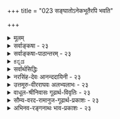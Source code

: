+++
title = "023 सङ्घातोऽनेकभूतैरपि भवति"

+++
<details><summary>मूलम्</summary>

संघातोऽनेकभूतैरपि भवति यथा ह्येकभूतस्य भागैर्देहादिः पञ्चभूतात्मक इति निगमाद्युक्तिभिश्च प्रसिद्धम् ।  
न त्वेवं संकरः स्याद्व्यवहृतिनियमस्सूत्रितस्तारतम्याद्देहादौ येन भूतान्तरयुजि भवतो भौमतादिव्यवस्था ॥ २३ ॥
</details>

<details><summary>सर्वाङ्कषा - २३</summary>

एवमतिरिक्तावयविनिरासादेव मानवशरीरादेः केवलपार्थिवत्वमपि वैशेषिकैरुक्तं निरस्तप्रायमिति प्रतिपादयति – सङ्घात इत्यादिना । यथा हि एकभूतस्य **भागैः** = अंशैः **सङ्घातः** = सङ्घीभावः भवति घटादौ, तथैव **नैकभूतैरपि** = एकातिरिक्तभूतैरपि सङ्घातः भवति । अतः **देहादिः** = अस्मद्देहादिकं पञ्चभूतात्मकः, न तु केवलं पार्थिव इति **निगमाद्युक्तिभिः** = वेदादीनाम् वचनैः 'चतुर्विधाहारमयं शरीरम्' इत्यादिगर्भोपनिषद्वचनैः, आदिना पञ्चभूतात्मकं वपुः' इत्यादिपुराणादिवचनसंग्रहः । **प्रसिद्धम्** = सर्वसंमतम् अपलपितुमशक्यम् । 'च' कारात् युक्तेरपि संग्रहः । अथवा 'निगमात्, युक्तिभिः' इति वा पदच्छेदः । 

[[51]]

न त्वेवं संकरः स्यात्; व्यवहृतिनियमः सूत्रितस्तारतम्यात्, 

देहादौ येन भूतान्तरयुजि भवतो भौमतादिव्यवस्था ॥23॥ 



चकाराल्लोकानुभवोऽपि ग्राह्यः । शरीरे क्लेदनस्वेदनादिभिः पञ्चभूतानामपि सत्त्वानुभवात् ।  
पञ्चानामपि कारणत्वे समाने,  
अवयवातिरिक्ते अवयविनि निरस्ते च  
एकस्यैव तत्रोपादानत्वम्, इतरेषाम् अनुपादानत्वम् इति कल्पना  
अप्रामाणिकी ।  
**एवम्** =पञ्चानामप्युपादानत्वेऽपि **सङ्करः** = पृथिवीत्वादि-जाति-साङ्कर्यंम् न स्यात्;  
अवयवातिरिक्तावयविनः अनङ्गीकारादिति हेतुः ।  

> अवयवातिरिक्तावयव्य्-अङ्गीकारे,  
पञ्चानाम् अपि भूतानाम् उपादानत्वे च,  
एकस्मिन् शरीरे पृथिवीत्व-जलत्वादीनां समावेशात्  
जातिसाङ्कर्यं स्यात् ।  
पृथिवीत्वं विहाय  
जलत्वं कासारादौ,  
जलत्वं विहाय पृथिवीत्वं घटादौ,  
उभयोः समावेशो मानुषशरीरे 

इति ।  
परन्तु  
सिद्धान्ते अतिरिक्तस्य एकस्यावयविनः अनङ्गीकारात्,  
तत्-तद्-भागेषु तत्-तज्-जातेः सत्त्वेऽविरोधात्  
न जातिसाङ्कर्यप्रसङ्गः ॥ 

ननु यदि जातिसाङ्कर्यं न दोषः, तर्हि 'सङ्करो नरकायैव' (गी. 1-42 ) इति भगवद्वचनं कथमिति चेत्; 'जायते वर्णसङ्करः' इति पूर्वं वाक्यं विस्मृत्य वर्णसांकर्यपरं सङ्करपदं जातिसङ्करपरमिति भ्रान्तोऽसि त्वम् । पूर्वं तस्य विस्मरणं मम न्याय्यम्, पुरोगामिनस्तव 'उत्साद्यन्ते जातिधर्माः ' ( गी. 1-43 ) इति पुरतो वर्तमानं 'जातिधर्म' पदं विस्मृतं किल ! । हन्त ! रोषितस्त्वम् ! महानयं विचारः शान्तचित्तैर्निर्वर्तनीयः । क्रोधः करिष्यामस्समये (अद्रव्य. 133-133) । पृथिवीत्वादिजडवस्तुगतजातिविचारोऽन्यः, अन्यश्च मानवगत जातिवर्णविचार इति सांप्रतं समापयामः ॥ 

पञ्चानामप्युपादानत्वे समाने, पार्थिवशरीरम्, जलीयशरीरम् इत्यादिव्यवहारः कथमित्यत्राहव्यवहृतीत्यादि । **व्यवहृतिनियमः** = ' इदं पार्थिवम्' इत्यादिव्यवहारव्यवस्था **तारतम्यात्** = पृथिवीभागाधिक्यात् इतरभागानां न्यूनत्वाच्च **सूत्रितः** = सूत्रेण प्रतिपादितः । सूत्रकारेण कथनमात्रात् प्रमाणविरुद्धं कथमङ्गीकर्तुं शक्यमित्यत्र – देहादावित्यादि । **भूतान्तरयुजि** = भूतान्तरविशिष्टे मानुषदेहादौ **भवतः** = वैशेषिकस्य तव **भौमतादिव्यवस्था** =पार्थिवत्वादिव्यवस्था येन येन प्रमाणेन, तेनैव प्रमाणेन सूत्रकारेणापि तथोक्तम् ॥ 

अयमर्थः - मानुषदेहे पञ्चानामपि कारणत्वे, पृथिवीभागस्यैवोपादानत्वम्, इतरेषां तु सहकारित्वमात्रमिति कथं निर्णीयते ? न चानिर्णये का हानिरिति वाच्यम्, मानवशरीरस्य पार्थिवत्वव्यवहारानापत्तेः, इति प्रश्ने, पृथिवीभागाधिक्यादिति खलूत्तरम् । एतदेव सिद्धान्तेऽपि पार्थिवत्वादिव्यवहारनियामकमिति न कश्चिद्दोषः । सूत्रकारेणापि एतदेवाभिहितम् । छान्दोग्ये 'अन्नमशितं त्रेधा विधीयते ' (छां. 6-5-1 ) इत्युपक्रम्य 'अन्नमयं हि सौम्य मनः' (छां. 6-5-4 ) इति श्रूयते । पञ्चीकरणप्रक्रियया अन्ने पृथिव्यादिपञ्चभूतभागानामपि सत्त्वे, मनसि केवलमन्नमयत्वं कथमुच्यते इति शङ्कायाम्, तत्रोक्तम्, 'वैशेष्यात्तु तद्वादः' (ब्र.सू.2-4-19) इति । **वैशेष्यम्** =आधिक्यम् । अन्ने इतरभागानां सत्त्वेऽपि पृथिवीभागस्याधिक्यात्, मनः अन्नमयमित्युच्यते इति । एवमेव मानुषदेहेऽपि इतरभूतापेक्षया पृथिवीभागाधिक्यात् पञ्चानामुपादानत्वेऽपि पार्थिवत्वव्यवहार इति नानुपपत्तिः ॥ 

"बौद्धमते संयोगो न स्वीक्रियते' 



[[52]]

**पटनिर्माता** = कुविन्दः ( 

यद्यपि सिद्धान्ते मन आहङ्कारिकम्, न तु पार्थिवम् । अथाप्यन्नमयमिति कथनम् ' आहारशुद्धौ सत्त्वशुद्धिः' (छां. 7-26-2 ) इति प्रमाणात् आहाराधीनत्वान्मनः स्थितेः 'अन्नमयं हि सौम्य मनः' इत्युक्तिः । अन्नशुद्धिः किंरूपेत्यन्योऽयं विचारः, न केवलं सांकेतिक इतिपरमवधीयताम् ॥ 

नन्वत्र सङ्घातशब्दप्रयोगात् पञ्चभूतसङ्घातापेक्षया अतिरिक्तशरीरनिराकरणाच्च सङ्घात एव अवयविस्थानापन्न इत्युक्तं भवति । तर्हि उपादानोपादेयभावस्थले सङ्घातवाद एवाचार्याभिमतो वा? न चेष्टापत्तिः अवयविनिरासादिति वाच्यम्, आरम्भवादिनः वैशेषिकाः, सङ्घातवादिनो बौद्धाः ( वैभाषिकाः), विवर्तवादिनो माध्यमिकबौद्धाः, परिणामवादिनो वयमिति खलु प्रसिद्धिः । अतः कः सिद्धान्त इति चेत्, नात्र सङ्घातशब्दः बौद्धसङ्केतितार्थप्रतिपादकः, किन्तु समुदायार्थकः । सिद्धान्ते समुदायत्वमप्येकावस्था । अतः 'द्रव्याभेदेऽप्यवस्थान्तरतः' इति **पूर्वोक्तावस्थान्तरवादः** = परिणामवाद एवाचार्याभिमतः । प्रत्येकावस्था एका, समुदायावस्था अपरा इति अवस्थाभेद एव सङ्घातपदेनापि विवक्षितः । बौद्धास्तु क्षणिकवादे भेदबुद्धेरमा 

भावात अवस्थाया अव्यावर्तकत्वात्, अवस्थाभेदमपि नाङ्गीकुर्वन्ति । अवस्थाभेद एव परिणामवाद इति असकृद- 

भिहितं पुरस्तात् । अतः अवयवातिरिक्तावयविनिराकरणमात्रेण न बौद्धमतसाङ्कर्यम् ॥ 

ननु प्रत्येकापेक्षया समुदाये को विशेषः ? इति चेत्, उक्तमेव पूर्वम् 'संसर्गादेर्विशेषात्' (श्लो. 21) इति । अतिरिक्तावयविवादेऽपि पुरुषव्यापारस्य तादृशसंयोगसंपादन एव हि पर्यवसानम् । ततश्च 'पटं कर्तुमारभते' इत्यादिव्यवहाराणामपि विषयलाभः । एवञ्च वैशेषिकमते असमवायिकारणतयाङ्गीकृतः अवयवानां विलक्षणसंयोगोत्पत्त्या, तादृशसंयोगविशिष्टावयवा एव सिद्धान्ते अवयविव्यवहारनियामकाः । तादृशसंयोगजन्यः अतिरिक्त एवावयवीति वैशेषिकमते । संयोगाख्यपदार्थस्यैवानङ्गीकारात् अवयवसङ्घातमात्रम् अवयवीति बौद्धमतमिति विशेषः । अधिकं 'संसर्गादेर्विशेषात्' इत्यत्र ( श्लो. 21) द्रष्टव्यम् ॥ 

निष्ठुरसत्कार्यवादिनः सांख्या अपि हि 'सङ्घातपरार्थत्वात्' (सां. का. 17 ) इत्यवयविस्थाने सङ्घातपदं प्रयुञ्जते, न तावता ते सङ्घातवादिनः । अतः न बौद्धच्छायापातप्रसक्तिः । बौद्धमते निष्ठुरासत्कार्यवादः। सिद्धान्ते तु उपादानदृष्ट्या सत्कार्यवादः । अवस्थादृष्ट्या त्वसत्कार्यवाद एव । अथापि अवस्थानां स्वतन्त्रपदार्थत्वाभावान्नासत्कार्यवादस्सिद्धान्त इति विशेषः ॥ २३ ॥
</details>

<details><summary>सर्वाङ्कषा-पाठान्तरम् - २३</summary>

एवमतिरिक्तावयविनिरासादेव मानवशरीरदेः केवलपार्थिवत्वमपि वैशेषिकैरुक्तं निरस्तप्रायमिति प्रतिपादयति - सङ्घात इत्यादिना । यथा हि एकभूतस्य भागैः = अंशैः सङ्घातः = सङ्घीभावः भवति घटादौ, तथैव नैकभूतैरपि = एकातिरिक्तभूतैरपि सङ्घातः भवति । अतः देहादिः = अस्मद्देहादिकं पञ्चभूतात्मकः, न तु केवलं पार्थिव इति निगमाद्युक्तिभिः = वेदादीनां वचनैः 'चतुर्विधाहारमयं शरीरम्‌' इत्यादि गर्भोपनिषद्वचनैः, आदिना 'पञ्चभूतात्मकं वपुः' इत्यादिपुराणादिवचनसंग्रहः । प्रसिद्धम्‌ = सर्वसंमतम्‌ अपलपितुमशक्यम्‌ । 'च' कारात्‌ युक्तेरपि संग्रहः । अथवा 'निगमात्‌, युक्तिभिः' इति वा पदच्छेदः । चकाराल्लोकानुभवोऽपि ग्राह्यः । शरीरे क्लेदनस्वेदनादिभिः पञ्चभूतानामपि सत्त्वानुभवात्‌ । पञ्चानामपि कारणत्वे समाने, अवयवातिरिक्ते अवयविनि निरस्ते च एकस्यैव तत्रोपादानत्वम्‌, इतरेषामनुपादानत्वम्‌ इति कल्पना अप्रामाणिकी । एवम्‌ = पञ्चानामप्युपादानत्वेऽपि सङ्करः = पृथिवीत्वादिजातिसाङ्कर्यं न स्यात्‌; अवयवातिरिक्तावयविनः अनङ्गीकारादिति हेतुः । अवयवातिरिक्तावयव्यङ्गीकारे, पञ्चानामपि भूतानामुपादानत्वे च, एकस्मिन्‌ शरीरे पृथिवीत्वजलत्वादीनां समावेशात्‌ जातिसाङ्कर्यं स्यात्‌ । पृथिवीत्वं विहाय जलत्वं कासारादौ, जलत्वं विहाय पृथिवीत्वं घटादौ, उभयोः समावेशो मानुषशरीरे इति । परन्तु सिद्धान्ते अतिरिक्तस्य एकस्यावयविनः अनङ्गीकारात्‌, तत्तद्भागेषु तत्तज्जातेः सत्त्वेऽविरोधात्‌ न जातिसाङ्कर्यप्रसङ्गः ॥   
ननु यदि जातिसाङ्कर्यं न दोषः, तर्हि 'सङ्करो नरकायैव' (गी.१-४२) इति भगवद्वचनं कथमिति चेत्‌; 'जायते वर्णसङ्करः' इति पूर्वं वाक्यं विस्मृत्य वर्णसांकर्यपरं सङ्करपदं जातिसङ्करपरमिति भ्रान्तोऽसि त्वम्‌ । पूर्वं तस्य विस्मरणं मम न्याय्यम्‌, पुरोगामिनस्तव 'उत्साद्यन्ते जातिधर्माः' (गी.१-४३) इति पुरतो वर्तमानं 'जातिधर्म'पदं विस्मृतं किल! । हन्त! रोषितस्त्वम्‌! महानयं विचारः शान्तचित्तैर्निर्वर्तनीयः । करिष्यामस्समये (अद्रव्य.१३३-१३३) । पृथिवीत्वादिजडवस्तुगतजातिविचारोऽन्यः, अन्यश्च मानवगत जातिवर्णविचार इति सांप्रतं समापयामः ॥   
पञ्चानामप्युपादानत्वे समाने, पार्थिवशरीरम्‌, जलीयशरीरम्‌ इत्यादिव्यवहारः कथमित्यत्राह - व्यवहृतीत्यादि । व्यवहृतिनियमः = 'इदं पार्थिवम्‌' इत्यादिव्यवहारव्यवस्था तारतम्यात्‌ = पृथिवीभागाधिक्यात्‌ इतरभागानां न्यूनत्वाच्च सूत्रितः = सूत्रेण प्रतिपादितः । सूत्रकारेण कथनमात्रात्‌ प्रमाणविरुद्धं कथमङ्गीकर्तुं शक्यमित्यत्र - देहादावित्यादि । भूतान्तरयुजि = भूतान्तरविशिष्टे मानुषदेहादौ भवतः = वैशेषिकस्य तव भौमतादिव्यवस्था = पार्थिवत्वादिव्यवस्था येन = येन प्रमाणेन, तेनैव प्रमाणेन सूत्रकारेणापि तथोक्तम्‌ ॥   
अयमर्थः - मानुषदेहे पञ्चानामपि कारणत्वे, पृथिवीभागस्यैवोपादानत्वम्‌, इतरेषां तु सहकारित्वमात्र- मिति कथं निर्णीयते? न चानिर्णये का हानिरिति वाच्यम्‌, मानवशरीरस्य पार्थिवत्वव्यवहारानापत्तेः, इति प्रश्ने, पृथिवीभागाधिक्यादिति खलूत्तरम्‌ । एतदेव सिद्धान्तेऽपि पार्थिवत्वादिव्यवहारनियामकमिति न कश्चिद्दोषः । सूत्रकारेणापि एतदेवाभिहितम्‌ । छान्दोग्ये 'अन्नमशितं त्रेधा विधीयते' (छं.६-५-१) इत्युपक्रम्य 'अन्नमयं हि सौम्य मनः' (छं.६-५-४) इति श्रूयते । पञ्चीकरणप्रक्रियया अन्ने पृथिव्यादिपञ्चभूतभागानामपि सत्त्वे, मनसि केवलमन्नमयत्वं कथमुच्यते इति शङ्कायाम्‌, तत्रोक्तम्‌, 'वैशेष्यात्तु तद्वादः' (ब्र.सू.२-४-१९) इति । वैशेष्यम्‌ = आधिक्यम्‌ । अन्ने इतरभागानां सत्त्वेऽपि पृथिवीभागस्याधिक्यात्‌, मनः अन्नमयमित्युच्यते इति । एवमेव मानुषदेहेऽपि इतरभूतापेक्षया पृथिवीभागाधिक्यात्‌ पञ्चानामुपादानत्वेऽपि पार्थिवत्वव्यवहार इति नानुपपत्तिः ॥   
यद्यपि सिद्धान्ते मन आहङ्कारिकम्‌, न तु पार्थिवम्‌ । अथाप्यन्नमयमिति कथनम्‌ 'आहारशुद्धौ सत्त्वशुद्धिः' (छा. ७-२६-२) इति प्रमाणात्‌ आहाराधीनत्वान्मनः स्थितेः 'अन्नमयं हि सौम्य मनः' इत्युक्तिः । अन्नशुद्धिः किंरूपेत्यन्योऽयं विचारः, न केवलं सांकेतिक इतिपरमवधीयताम्‌ ॥   
नन्वत्र सङ्घातशब्दप्रयोगात्‌ पञ्चभूतसङ्घातपेक्षया अतिरिक्तशरीरनिराकरणाच्च सङ्घात एव अवयवि- स्थानापन्न इत्युक्तं भवति । तर्हि उपादानोपादेयभावस्थले सङ्घातवाद एवाचार्याभिमतो वा? न चेष्टापत्तिः अवयविनिरासादिति वाच्यम्‌, आरम्भवादिनः वैशेषिकाः, सङ्घातवादिनो बौद्धाः (वैभाषिकाः), विवर्तवादिनो माध्यमिकबौद्धाः, परिणामवादिनो वयमिति खलु प्रसिद्धिः । अतः कः सिद्धान्त इति चेत्‌, नात्र सङ्घातशब्दः बौद्धसङ्केतितार्थप्रतिपादकः, किन्तु समृदायार्थकः । सिद्धान्ते समुदायत्वमप्येकावस्था । अतः 'द्रव्याभेदेऽप्यवस्थान्तरतः' इति पूर्वोक्तावस्थान्तरवादः = परिणामवाद एवाचार्याभिमतः । प्रत्येकावस्था एका, समुदायावस्था अपरा इति अवस्थाभेद एव सङ्घातपदेनापि विवक्षितः । बौद्धास्तु क्षणिकवादे भेदबुद्धेरभावात् अवस्थाया अव्यावर्तकत्वात्‌, अवस्थाभेदमपि नाङ्गीकुर्वन्ति । अवस्थाभेद एव परिणामवाद इति असकृदभिहितं पुरस्तात्‌ । अतः अवयवातिरिक्तावयविनिराकरणमात्रेण न बौद्धमतसाङ्कर्यम्‌ ॥   
ननु प्रत्येकापेक्षया समुदाये को विशेषः? इति चेत्‌, उक्तमेव पूर्वम्‌ 'संसर्गादेर्विशेषात्‌' (श्लो.२१) इति । अतिरिक्तावयविवादेऽपि पुरुषव्यापारस्य तादृशसंयोगसंपादन एव हि पर्यवसानम्‌ । ततश्च 'पटं कर्तुमारभते' इत्यादिव्यवहाराणामपि विषयलाभः । एवञ्च वैशेषिकमते असमवायिकारणतयाङ्गीकृतः अवयवानां विलक्षणसंयोगोत्पत्त्या, तादृशसंयोगविशिष्टावयवा एव सिद्धान्ते अवयविव्यवहारनियामकाः । तादृशसंयोगजन्यः अतिरिक्त एवावयवीति वैशेषिकमते । संयोगाख्यपदार्थस्यैवानङ्गीकारात्‌ अवयवसङ्गातमात्रम् अवयवीति बौद्धमतमिति विशेषः । अधिकं 'संसर्गादेर्विशेषात्‌' इत्यत्र (श्लो.२१) द्रष्टव्यम्‌ ॥   
निष्ठुरसत्कार्यवादिनः सांख्या अपि हि 'सङ्घातपरार्थत्वात्‌' (सां.का.१७) इत्यवयविस्थाने सङ्घातपदं प्रयञ्जते, न तावता ते सङ्घातवादिनः । अतः न बौद्धच्छायापातप्रसक्तिः । बौद्धमते निष्ठुरासत्कार्यवादः ।   
सिद्धान्ते ते उपादानदृष्ट्या सत्कार्यवादः । अवस्थादृष्ट्या त्वसत्कार्यवाद एव । अथापि अवस्थानां स्वतन्त्रपदार्थत्वाभावान्नासत्कार्यवादस्सिद्धान्त इति विशेषः ॥ २३ ॥
</details>

<details><summary>ಕನ್ನಡ</summary>

अवयवगळिगिन्तलू बेरॆयाद अवयवि इल्लदिद्दरॆ  
नम्म शरीरदल्लि पञ्चभूतगळू सेरिरुवुदरिन्द  
ई शरीरवन्नु 'पार्थिव शरीर ' ऎन्दु हेळुवदु हेगॆ ?  
अतिरिक्त अवियवियन्नु ऒप्पिदरॆ  
उळिद भूतगळु अप्रधानवागुवुदरिन्द  
आ व्यवहार प्रामाणिकवागलु साध्य.  

ई आक्षेपक्कॆ उत्तरवन्नु हेळुत्तारॆ.  

**एकभूतस्य भागै सङ्घातः यथाहि नैक भूतैरपि [सङ्घातः] भवति**  
ऒन्दे भूतद अंशगळिन्द समुदाय भाव हेगॆ आगुवुदो, हागॆये अनेक भूतगळिन्दलू समुदायभाव बरुत्तदॆ. 

घटपटादिगळु ऒन्दे पृथिवि भूतद अणुगळ सङ्घातरूपवाग् इद्दरू  
बेरॆ बेरॆ हॆसरन्नु ताळुवन्तॆ,  
पृथवि, जल, तेजस्सु, वायु, आकाशवॆम्ब पञ्चभूतगळू ऒट्टागि सेरि  
ऒन्दु आकार मत्तु हॆसरन्नु ताळि देहव् ऎनिसि कॊळ्ळुत्तदॆ.  
आद्दरिन्द  
**देहादिः पञ्चभूतात्मक इति निगमात् युक्तिभिश्व प्रसिद्ध.**  
नम्म शरीर मुन्तादवुगळु पञ्चभूतगळ स्वरूपवे हॊरतु  
केवल पार्थववल्लवॆन्दु **पञ्चात्मकं** इत्यादि गर्भोपषत्तिनिन्दलू  
लौकिक युक्तिगळिन्दलू निश्चितवागिदॆ, 

30 


**एवं सङ्करः न तु स्यात्**  
हीगॆ पञ्चभूतगळु ऒट्टागि सेरिद्दरू  
पृथिवीत्पादिजातिगळिगॆ साङ्कर्यवु बरदे  
अदरदर गुण-स्वभावादिगळु व्यवस्थितवागिये इरलु साध्य.  

**व्यवहृतिनियमः तारतम्यात् सूत्रितः**- 

पञ्चभूतगळु सेरिद्दरू  
नम्म शरीरादिगळन्नु पार्थिव ऎन्नुत्तेवॆ.  
ई शरीरदल्लि पृथिवि भूत हॆच्चागियू  
उळिद भूत कडिमॆ यागियू इरुवुदरिन्द,  
हॆच्चागिरुवुदर हॆसरन्नु व्यवहरिसुत्तारॆ ऎम्ब नियमवु "वैशेष्यात्तु तद्वादः" ऎम्ब सूत्रदिन्द सिद्धवागिदॆ.  
पञ्ची करणदिन्द पञ्चभूतगळु ऎल्ला वस्तुगळल्लि सेरिद्दरू याव भूतद भाग अदरल्लि हॆच्चागिरुवुदो आ भूतद हॆसरिनिन्द अदन्नु व्यवहरिसुत्तारॆ ऎन्दु आ सूत्रद अर्थ. आद्दरिन्द नम्म शरीरदल्लि पञ्चभूतगळु सेरिद्दरू इदन्नु 'पार्थिव' ऎन्नुवुदु उचितवे आगुत्तदॆ. ई अंशवन्नु वैशेषिकरू ऒप्पबेकागुत्तदॆ ऎन्दु हेळुत्तारॆ-भूतान्तरयुजि देहाद् येन भवतः भौमतादिव्यवा ऎल्ला भूतगळू सेरिरुव नम्म शरीर मुन्तादुवुगळल्लि पार्थिवादि व्यवस्थॆयु याव कारण दिन्द निमगॆ आगुवुदो अदु नमगू समान. नम्म शरीरदल्लि पञ्चभूतगळु इद्दरू पृथिवीभूत ऒन्दे उपादान कारण, उळिदवु सहकारि मात्रवॆन्दु अवरु हेळलु पृथिवीभाग हॆच्चागिरुवुदेकारण. इदरन्तॆये पञ्चभूतगळू उपादान कारणवादरू पृथिवीभाग हॆच्चागिरुवुदॆ इदन्नु 'पार्थिव' ऎन्दु हेळलु कारण ऎन्नुवुदरल्लि याव दोषवू बरुवुदिल्ल । २३ ॥ 

</details>

<details><summary>सर्वार्थसिद्धिः</summary>

या चान्या कल्पना शरीरादिषु पृथिव्याद्यनेकभृतसद्भावेऽप्येकमेव भूतमुपादानमन्यत्संसर्गिमात्रमिति, तामपि निरस्यति संघात इति ॥ अवयविसद्भावे ह्येकप्रकृतित्वं नियन्तव्यं न वा त्वया? संघातवादे तु यथादर्शनं सर्वमुपादानम् । न च विजातीयानां संहतिर्नास्ति दृष्टविरोधात् युष्मत्सिद्धान्तविरोधाच्च । अन्यथा कथं तैजस्त्वाभिमते काञ्चनादौ गुरुत्वादिकॢप्तिः? किंच "त्रिवृत्करणं नामरूपव्याकरणार्थं चतुर्विधाहारमयं शरीरं" इति च गर्भोपनिषत् । "पञ्चभूतात्मकं वपुः" इत्यादि च स्मर्यते । तदिदमाह - देहादिरिति । यथा विजातीयवृक्षपोतव्यतिषक्तोपचये वृक्षैकत्वधीः, एवमेकस्मिन्ननेकभूतारब्धे विरुद्धजातिसमावेशगन्धोऽपि न स्यादित्याह - न त्विति । एवंशब्द उक्तहेतुपरो वा ; अपूर्वद्रव्यानुत्पादादित्यर्थः । तदुत्पादेऽपि न जातिसङ्कर इत्याशयः । नरसिंहादिन्यायेनोभयविलक्षणावयव्युत्पत्तिसंभवात् । कल्प्यते च युष्माभिश्चित्रं रूपान्तरम् । एतेन तज्जातीयोपात्तं कथमतज्जातीयमित्यपि प्रत्युक्तम्, तन्त्वादिजातीयैरतन्त्वादिजातीयोत्पत्त्यभ्युपगमाच्च । भवतु वा पृथिवीत्वतोयत्वादीनामेकत्र समावेशः, तथाऽपि का हानिः? परस्परपरिहार्युपाधिद्वयसमावेशन्यायेन दर्शनादर्शनाभ्यामेव सर्वातिप्रसङ्गशान्तेः । ननु पाञ्चभौतिकेषु कथमेकभूतशब्दस्तत्तदर्थक्रियावानियमश्च?  
वर्णितो हि भवद्भिरेव भूतान्तरोपष्टब्धेष्वपि देहादिषु पार्थिवाप्यादिविभागः । कथं च मन्त्रार्थवादेषु "पृथिवी शरीरमित्यादिविशेषव्यपदेश इत्यत्राह - व्यवहृतीति । सूत्रितो ह्यसौ "वैशेष्यात्तु तद्वादस्तद्वाद" इति "त्र्यात्मकत्वात्तु भूयस्त्वात्" इति च । अत्र प्रतिबन्दीं प्रथयति - देहादाविति । येनेति तारतम्यपरामर्शः । तवाप्यनारब्धावयविकेषु विजातीयराशिषु भूयसा व्यवहारो लोकसिद्धस्संमन्तव्यः । विजातीयदारुशिलाद्यारब्धेषु च खट्वागोपुरादिषु किंचिज्जातीयत्वनियमः, तत्रावयव्यनारम्भे सर्वत्रैवमस्मन्मतसिद्धिः ।  
विभागादविभागाच्च भूतभौतिकभेदधीः । सत्येव यदि वा द्रव्ये सिद्धसाध्यदशाद्वयात् ॥  
एकत्वं च बहुत्वं च मृत्पिण्डकरकादिवत् । समष्टितव्यष्टिनीत्यैव त्रिगुणे वदति श्रुतिः ॥  
ईदृक्सत्कार्यवादश्च वैदिकैः परिगृह्यते । द्रव्यस्य पूर्वसिद्धस्य साध्यावस्थाविशेषतः ॥  
ननु यदि पूर्वं नित्यं सत् द्रव्यं, तत्कथं सांख्यमतमुज्झतः कार्यं स्यात्? या त्वागन्तुक्यवस्था सा न प्राक्सती ।  
अतः कथं सत्कार्यवादं ब्रूथ ? इत्थम्- प्राक्सदेव द्रव्यमवस्थान्तरविशिष्टवेषेण कार्यम् ; तथैव लोकवेदव्यवहारस्थितिरिति ॥२३॥ इति देहादेः पाञ्चभौतिकत्वम् ॥
</details>

<details><summary>नरसिंह-देवः आनन्ददायिनी - २३</summary>

प्रसङ्गसंगतिमाह - या चान्या कल्पनेति । अनेकप्रकृतित्वेऽपि बाधकाभावस्य उत्तरत्र वक्ष्यमाणत्वादिति भावः । संघातवादेत्विति - अत्रानेकप्रकृतिकत्वमेकप्रकृतिकत्वमिति विचारस्यैवानुत्थानमित्यर्थः । दृष्टविरोधादिति - नीरक्षीरादिसंहतिदर्शनादित्यर्थः । दृष्टिविरोधादिति क्वचित्पाठः । सिद्धान्तविरोधमेवोपपादयति - अन्यथेति । उपष्टम्भक- पार्थिवांशगुरुत्वं स्वर्णे प्रतीयते इति युष्मत्कॢप्तिः । आदिशब्देन रूपादिर्गृह्यते । निगमाद्युक्तिभिश्चेत्यस्यार्थमाह - किंचेति । ननु त्रिवृत्करणश्रुतिर्न देहस्य पाञ्चभौतिकत्वं वदतीत्यत्राह - त्रिवृत्करणमिति । रूपवत्त्वाच्छरीरस्येति भावः । साक्षाद्विवक्षितार्थप्रतिपादिकां श्रुतिमाह - चतुर्विधाहारमयमिति । यद्यपि पेयं लेह्यं चोष्यं खाद्यमिति चतुर्विधा-हाराणामप्यपार्थिवरूपवत्वमेव; तथाऽपि भूतद्वयमयत्वे शरीरस्य भूतान्तरमयत्वमपि तद्वद्भवतीति भावः । वृक्षैकत्वधीरिति - यथा चूतवटाश्वत्थव्यतिषक्ताङ्कुरजन्ये नानोपादानके एकोऽवयवीति धीरित्यर्थः । व्यतिषक्तवृक्षपोतोपचयस्यासन्निहितत्वात्तत्परामर्शो न युक्त इति पक्षान्तरमाह -एवंशब्द इति । पूर्वश्लोके प्रतिपन्नत्वात् । एवं च पाञ्चमौतिकत्वे शरीरस्य नियतजातिर्न स्यात् नियामकाभावात् । नाऽपि नाना; साङ्कर्यप्रसङ्गात्; नापि तद्रहितम्; द्रव्यत्वावान्तरजातिरहितस्य कार्यस्याद्रव्यत्वापातात् । नापि जात्यन्तरम्; अधिकद्रव्यापत्तेः इत्याद्यनुपपत्तयः परोत्प्रेक्षिताः अवयव्यनभ्युपगमपक्षे न प्रभवन्तीति भावः । अवयव्यङ्गीकारेऽपि नैते दोषाः स्युरित्याह -तदुत्पादेऽपीति । ननु तर्हि कॢप्तानन्तर्भावाद्द्रव्यान्तरतापत्तिरित्यत्राह - कल्प्यते चेति । कॢप्तानन्तर्भावे रूपन्यायादतिरिक्तत्वमिति भावः । द्रव्येष्वयं नियम इत्यत्राह - तन्त्वादीति । ननु जातिसंकराङ्गीकारे गवां क्षीरं पातव्यं नोष्ट्रादेरिति शास्त्रार्थनियमो न स्यात्; गव्यप्युष्ट्रत्वजातिसम्भवादित्यत्राह - परस्परेति । यथा स्वादुत्वरसवत्त्वकाश्यादिदेशप्रभवत्वादिरूपोपाधिसाङ्कर्येऽपि गोपयस्त्वोष्ट्रपयस्त्वादेः साङ्कर्याभावात् शास्त्रार्थनियमः; यथा गृहस्थत्वयतित्वादेरेककाले न साङ्कर्यं यथा वा शूद्रान्नत्वब्राह्यणान्नत्वादेरसाङ्कर्यं दर्शनबलादङ्गीकार्यम्; तथाऽत्रापि यथादर्शनं व्यवस्थासंभवान्न दोष इत्यर्थः । ननु शरीरस्य पाञ्चभौतिकत्वे कथं पार्थिवत्वव्यपदेशः? इत्याशङ्क्याह - नन्वित्यादिना । तत्तदर्थक्रियानियमः - पार्थिवत्वप्रयुक्तगुरुत्वकाठिन्यादिहेतुकक्रियैव । न तु सेचनदहनादिक्रियाः । वर्णितो हीति - अस्थित्वगादिकं पार्थिवं रुधिरादिकमायमित्यादिविभाग इत्यर्थः । मन्त्रार्थवादेष्विति - निरूढपश्वङ्गहोमकरणमन्त्रार्थवादे इत्यर्थः । तत्र यद्यपि; 'पृथिव्यै शरीरम्' इति पाठो दृश्यते; तथाऽपि अन्तरिक्षमात्मा' इत्यादिसाहचर्यात् विभक्तिव्यत्ययेनार्थतोऽनुवादः । तथैव पाठ इत्येके । शाखान्तरे तथा पाठ इत्यपरे । वैशेष्यादित्यादि -एकभूतांशस्याधिक्यात्तद्भूतव्यवहार इत्यर्थः । द्विरुक्तिरध्यायपरिसमाप्तिदोतिका । त्र्यात्मकत्वादिति - त्रित्वमुपलक्षणम्; पञ्चभूतात्मकस्यापि त्र्यात्मकत्वात् । कथमेकभूतव्यवहारः? इति शङ्कायामेकांशस्य भूयस्त्वात्तद्व्यवहार इत्यर्थः । तारतम्यपरामर्श इति - तथाच मूलस्यायमर्थः - भूतान्तरयुजि - पञ्चभूतानां देहारम्भात्पूर्वकाले संहतानां सत्त्वात् शरीरं पृथिव्यारब्धमेव कुतः अप्यं वा भवतु? इति शङ्कायां पृथिव्यवयवानां बहुत्वात्तस्या एव शरीरारम्भकत्वमित्यादि किञ्चिद्व्यवस्थापकं वक्तव्यम् तदत्रापि समानमिति । आदिशब्दद्वयाथर्मप्याह - तवापीति । विजातीयराशिषु - अधिकैकजातीयमाषतिलादिराशिषु । अस्मन्मतसिद्धिरिति - तत्रातिरिक्तावयव्यभावेऽपि शब्दान्तरादिसर्वकार्यसिद्धौ सर्वत्राऽपि तथा शब्दान्तरादिसंभवात् अवयवी न स्यादित्यर्थः ।  
ननु अवयव्यभावे सर्वेषां भूतसंघात्मकत्वेन भूतत्वात् भूतभौतिकभेदधीरसत्या स्यात् इत्याशङ्क्य विभागाविभागाभ्यां वा सिद्धसाध्यावस्थायोगेन वा सत्या संभवतीत्याह - विभागादिति । नन्व- तिरिक्तावयविनिरासे प्रकृतेरेकत्वात् बहुरूपप्रजारूपता न संभवतीत्यत्राह - एकत्वं चेति । केचित्तु - अजामेकां बह्वीं सरूपां प्रजां जनयन्तीमिति प्रकृतिविशेषणं बहुत्वमित्याहुः । ननु आगन्त्ववस्थायोगित्वमेव कार्यत्वं द्रव्यस्य; न त्वसत उत्पत्ति; अत एव शरीरस्यापि पाञ्चभौतिकत्वमिति इयता प्रतिपन्नम्; तदयुक्तम्; ईदृशसत्कार्यवादस्य साङ्ख्यैरनङ्गीकारे सत्कार्यवादत्वाभावात् इत्यत आह - ईदृक्सत्कार्यवादश्चेति । ननु अगन्तुक्योऽवस्थाः तथाऽपि तद्वत्त्वेन सत्कार्यपक्षो नोपपद्यते इत्याशङ्कते - नन्विति । साङ्ख्यमतमुज्झत इति - अभिव्यक्तिपक्षमनस्तुपगच्छत इत्यर्थः ॥ २३ ॥
</details>

<details><summary>उत्तमूरु-वीरराघवः अलभ्यलाभः - २३</summary>

एवं द्रव्योत्पत्तिवादो निरस्तः । एवञ्च द्रव्योत्पत्तिं स्वीकृत्य तार्किकैः भौतिकानामेकभूतभागमात्रोपादानकत्वं वा विजातीयानेकोपादानकत्वमपि वेति विचार्य, ''शरीरं पञ्चात्मकं न विद्यते'', ''गुणान्तराप्रादुर्भावाच्च न त्र्यात्मकम्”, ''अणुसंयोगस्त्वप्रतिषिद्धः'' इति वैशेषिके (४-२) न्याये चेवमेकमात्रोपादानकत्वं यत् स्थापितम्, तत् सर्वं गगनपुष्पगन्घविचार एव । अथापि तत्राप्यनुभवप्रमाणविरोधं दर्शयति संघात इति । ''अणुसंयोगस्त्वप्रतिषिद्धः'' इति भवदुक्त्यापि संघातः संयोगः अनेकभूतोत्पाद्य इति सिद्धम् । देहो वा मृत्पाषाणादिर्विषयो वा भौतिकः सर्वोऽपि पञ्चभूतात्मक इति प्रसिद्धं पञ्चीकरणप्रमाण - देहपोषकाहारादिश्रुतिप्रभृतित इति पूर्वार्धस्यार्थः । नियन्तव्यमिति । नानामूतोपादानकत्वे एकस्मिन् द्रव्ये स्वीक्रियमाणे तत्रैकत्र पृथिवीत्वाष्त्वादिनानाजातिसमावेशः स्यात्, सांकर्यञ्च जातिबाधकमिति कृत्वा एकोपादानकत्वनियमो भवदिष्ट इति भावः । न वेति । सांकर्यपरिहारप्रकारस्य वक्ष्यमाणत्वात् सांकर्यस्यादोषत्वाच्च स न कार्य इति भावः । संघातेति । तस्य संयोगस्य गुणरूपत्वात् तत्र न द्रव्यजातिप्रसक्तिः । संयुक्तद्रव्याणि तु व्यवस्थितान्येवेति भावः । तैजसत्वाभिमत इति । सुवर्णे तैजसम् अत्यन्ताग्निसंयोगेऽप्यनुच्छिद्यमानद्रवत्वाधिकरणत्वादिति घृतजतुवैजात्येन त्रपुसीसलोहरजतसुवर्णानां तैजसत्वं तदिष्टम् । तर्हि गुरुत्वपीतरूपाद्याश्रयत्वं कथमिति विचार्य उपष्टम्भकद्रव्यगतं तदिति समाहितम् । अतोऽनेकद्रव्यसंघातो विलक्षण इह नापलप्य इति भावः । अत्राभिमतेति पदयोजनं गुरुत्वाद्याश्रये एव द्रवत्वप्रत्यक्षात् तदाश्रयतया तेजःकल्पनं नोचितम् । पञ्चीकृततया तेजोंशाधिक्येऽपि पार्थिवांश एवाधिकतरः सुवर्णपदव्यवहारमर्हतीति ज्ञापितम् । चतुर्विधेति । खाद्यलेह्यवत् पेयचूष्ययोरप्याहारत्वात् अप्कार्यत्वमप्यावश्यकमिति भावः । ''अन्नमशितम्, आपोऽशिताः, तेजोऽशितम्” इति भूतत्रयाहारपरं छान्दोग्यमप्यनुसंधेयम् । तर्हि पृथिवीत्वाप्त्वादिजातीनां प्रतिभौतिकं समावेशः स्यात् । तथाच पृथिव्यवादिषु पृथक्पृथक् स्थितयोर्द्वयोरेकत्र समावेशरूपसांकर्यदोषात् पृथिवीत्वादेर्जातित्वमेव न स्यादित्यनोत्तरार्धे न त्वित्यादि । एवमित्यस्य एवं सर्वोपादानकत्वस्वीकारे इत्यर्थः संघातमात्रोत्पत्तेरिति वाऽर्थः । एवमित्यस्य द्रव्योत्पत्तिस्वीकारेऽपीत्यर्थाभिप्रायेणाह तदुत्पादेऽपीति । तुशब्दः अवतारिकादर्शितशंकाव्यवच्छेदार्थः । न चेति चकारः पूर्वार्धोक्तस्य साधकस्यात्रोक्तेन बाधकाभावेन समुच्चये । नरसिंहेति । नरत्वसिंहत्वयोर्जातित्वानापत्तिर्यथा तत्र नरत्वाद्यस्वीकारेण वार्यते, तथा भौतिके पृथिवीत्वादिभूतजात्यस्वीकारेण वार्यतामित्याशयः । सिद्धान्ते तु संघातातिरिक्तस्याभावान्न कश्चिद् दोषः । रूपान्तरम् - नीलत्वपीतत्वादिरहितम् । इदमश्वगर्दभजातीयजन्याश्वतराद्युपलक्षणम् । एतेन - विजातीयोत्पत्तिस्वीकारेण । अथ सांकार्यं न जातिबाधकमिति पक्षमादृत्याऽऽह भवतु वेति । उपाधीति । जातिरूपधर्म एव सांकर्यस्य बाधकता, न भूतत्वमूर्तत्वादौ उपाधिरूपधर्मे इति तदुक्तम् । पाञ्चभौतिकेष्विति । एकैकस्यापि पाञ्चभौतिकत्वे इत्यर्थः । तत्तदर्थक्रियेति । अर्थक्रिया नाम कार्यनिष्पत्तिः । सिद्धान्तिना व्यवहारव्यवस्थितिर्नापलप्येति दर्शयति वर्णित इति । मन्त्रेति । निरूढपश्वङ्गहोमकरणतन्त्रेत्थधेः आ.द.वर्णितः । तत्र निरूढपशुयागे पशुशरीरस्य पृथिवीत्वेन विशिष्य कथनमिति भावः । व्यवहृतिनियम इति घटादौ पृथिव्यादिव्यवहारसत्ता, तदितरभूतव्यवहाराभावश्च तारतम्यात् तत्तद्भूतन्यूनाधिकभावात् । तद्व्यवहारे तद्भूयस्त्वं प्रयोजकमित्युक्तं भवति । श्लोके भौमतेति । भूम्युपादानकत्वादीत्यर्थः । नानाभूतसंसर्गे सत्यपि भवदभिमतायामेकभूतोपादानकत्वव्यवस्थायां हि तारतम्यमेव हेतुरित्यर्थः । भूयसेति । भूयोवयवमूलक इत्यर्थः । सांकर्यभीरुणा बहुत्रावयविनं विनैव व्यवहारनिर्वाहः कार्य इति उदाहरणान्तरैर्दर्शयति विजातीयेति । खट्वा दारुणाऽपि निर्मीयते, शिलया, लोहादिना च । तत्र खट्वात्वदारुत्वयोः सांकर्यं स्यादिति द्रव्यान्तरमेव न जातम्, किंतु नानासंघातमात्रमिति वक्तव्यम् । एवं गोपुरे । मृत्सुवर्णरजतादिविजातीयप्रकृतिके घटादावपीयमेव सरणिरिति । ननु भूतातिरिक्तद्रव्यानुत्पत्तौ भौतिकमिति व्यवहारविशेषः कुत इत्यत्राह विभागादिति । समुदायात् पृथक्करणमात्रेणापि पिण्डकाष्ठादिशब्दैः पृथग्व्यवहारो भवति । पूर्वसिद्धावस्थातिरिक्तायाः अवस्थायाः साध्यतया तद्विशिष्टे च पूर्वद्रव्य एव भौतिकत्वबुद्धिरिति । एकत्वमिति । पिण्डावस्थायामेकत्वम्, सर्वं मृन्मयमिति घटशरावकरकादिबहूत्पत्त्या च बहुत्वम् । अपञ्चीकृतं भूतं समष्टिः पञ्चीकृतं व्यष्टिरिति यथा - तथाऽवस्थाभेदात् व्यवहारभेदः । प्राक्सत्त्वकार्यत्वयोरसमावेशात् कथं सत्कार्यवाद इति शंकते नन्विति । कार्यत्वमुत्पत्तिमत्त्वम् । उत्पत्तिश्चावस्थैव । तदाश्रयत्वात् सत एव द्रव्यस्य कार्यत्वव्यवहारः । मृन्मयं हिरण्मयमिति द्रव्य एव विकारशब्दप्रयोगात् । तदात्मानं स्वयमकुरुतेति कारणद्रव्य एव कार्यत्वव्यवहाराच्च । गमेत्वघटत्वादीनामवस्थानां प्रकारतयैव भानस्वाभाव्यात् प्रकारिण्येव कार्यत्वादिव्यवहारो लोकसिद्धः; न तु धर्मप्राधान्येनेति भावः ॥ २३ ॥
</details>

<details><summary>वाधूल-श्रीनिवासः गूढार्थ-विवृतिः - २३</summary>

यदि भूतैरारब्धं द्रव्यान्तरं नास्ति, तर्हि भूतभौतिकभेदबुद्धिः कथमित्यत्राह - विभागादिति । अविभक्ते भूतधीः, विभक्ते भौतिकधीरित्यर्थः । अग्रे आसीदेकमेवेति कारणे एकत्वम्, ‘बहु स्याम्’ इति कार्ये बहुत्वं च श्रूयमाणं कार्यकारणयोः अभेदे कथमुपपद्यते इत्यत्राह - एकत्वं चेति । सतः कार्यत्वव्याघातादयुक्तः सत्कार्यवाद इत्यत्राह - ईदृगिति । न हि वयं सांख्यवत् अवस्थानामपि प्रागेव सत्त्वं ब्रूमः, येन व्याहतिः स्यात् । प्रागसिद्धानामवस्थानां साध्यत्वाभ्युपगमान्न व्याहतिरित्यर्थः । ननु द्रव्यं सन्न कार्यम्, कार्यत्वावस्था न सतीत्येकस्य सत्त्वकार्यत्वयोरभावात् कथं सत्कार्यवाद इति शङ्कते - ननु यदीति । द्रव्यस्यावस्थाविशिष्टवेपेण कार्यत्वान्न दोष इति परिहरति - इत्थमिति ॥ २३ ॥
</details>

<details><summary>सौम्य-वरद-रामानुज-गूढार्थ-प्रकाशः - २३</summary>

पूर्वं कार्यकारणयोर्भेदनिरासपूर्वकमभेदः साधितः, अस्मि.......हादेः पाञ्चभौतिकत्वसाधनस्य का सङ्गतिरित्यत्राह - याचेति । नत्वेवं संकरः स्य इत्यत्र एवंशब्दस्य संघाताङ्गीकारे इत्यर्थं विवक्षन् आह - यथा विजातीयेति । संघातपक्षे स्वस्वांशे तत्तज्जातिवृत्तेः सांकर्यं नास्तीति भावः । स्यात् इति संभावनायां लिङ् इत्यभिप्रायेणाह - गन्धोऽपीति ।  
उक्तहेतुपरो वेति । अनेकभूतैः संघातो भवति, न त्वपूर्वद्रव्यान्तरमिति तात्पर्यवृत्त्योक्तहेतुपर इत्यर्थः । न त्वेवम् इत्यत्र तुशब्दस्य चकारार्थत्वं विवक्षन् अभिप्रायमाह - तदुत्पादेऽपीति । परस्परपरिहारीति । यथा भूतत्वमूर्तत्वयोः परस्परपरिहारेणाकाशमनसोः वर्तमानयोरेकत्र पृथिव्यादौ समावेशो न दोषाय, तथा जातिसाङ्कर्यं न दोषायेति भावः । नन्वेवं जातिसाङ्कर्यस्यादोषत्वे एकस्मिन्नेव पृथिवीजलादिव्यवहारप्रसङ्ग इत्यत आह दर्शनादर्शनाभ्यामेवेति । परिहरति - वर्णितो हीति । भूयसा भागेनेति शेषः । ननु अनेकारब्धेऽधिकांशेन व्यवहारनियमेऽपि अनेककारणारब्धेऽनेकजातीयत्वपरिहारः कथमित्यत आह - विजातीयेति । यद्वा, 'तन्त्वादिजातीयैः' इत्यादिवाक्यानन्तरं विभागात् पृथक्करणात् । अपृथक्करणादित्यर्थः । अपृथक्कृतायां महापृथिव्यां पृथिवीति व्यवहारः । पृथक्कृते तु घटपटादौ पार्थिवत्वव्यवहार इति भावः । यदिवा - यद्वेत्यर्थः । समष्टिव्यष्टिनीत्यैवेति । अण्डाद् बहिस्स्थितेषु अण्डान्तर्वर्तिषु न समष्ट्याकारेण व्यष्ट्याकारेण च एकत्वबहुत्ववदित्यर्थः । नन्विति । द्रव्यं यदि पूर्वं सत् - तर्हि नित्यमित्यन्वयः । लोकेति । मृदेव घटो जात इत्यादिलोकव्यवहारः, 'बहु स्याम्' इत्यादिवेदव्यवहारः ॥ २३ ॥
</details>

<details><summary>अभिनव-रङ्गनाथः भाव-प्रकाशः - २३</summary>

\*विभागादित्यादि - अत्र विभागो भूभौतिकभेदधीरित्यत्र हेतुः अविभागश्च सत्येव द्रव्ये इत्यत्रेति विवेकः । 'सदेव सोम्येदमग्र आसीदेकम्' 'तदैक्षत बहुस्याम्' 'हन्ताहामिमास्तिस्रो देवताः नामरूपे व्याकरवाणि' 'यथा सोम्यैकेन मृत्पिण्डेन सर्वं मृन्मयम्' 'नामरूपं च भूतानाम्' इत्यादिश्रुतिस्मृतयोऽत्र मूलभूताः ॥ नन्वद्रव्यसरे 'विभागस्संयोगनाशरूपः सोऽपि भावान्तराभाव-पक्षे संयोगन्तरात्मक इत्यपि व्यवस्थापयिष्यते । अतो मूतभौतिकयोस्तत्वतोऽभेदेन विभागो न संभवति । एवं नीरक्षीरयोरिवाविभागोऽपीति नामरूपव्याकरणश्रुत्यनुरोधेन धर्मपुरस्कारेण तौ वाच्यौ अतोऽवस्थाभेदनिबन्धनैव भूतभौतिकभेदधीरिति पर्यवस्यतीत्याह \*यदि वा इत्यनेन ॥ २३ ॥
</details>









